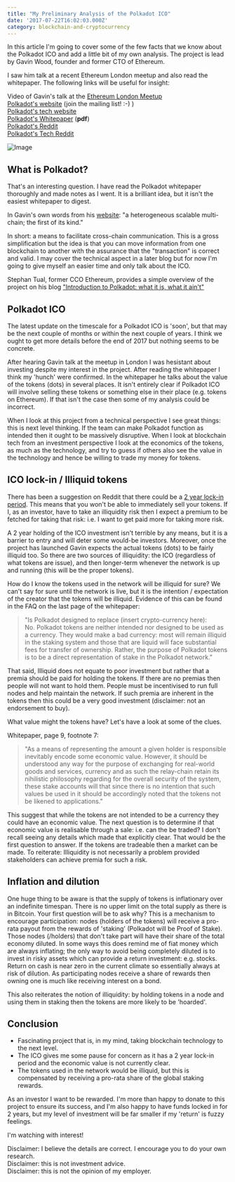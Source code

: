 ```yaml
---
title: "My Preliminary Analysis of the Polkadot ICO"
date: '2017-07-22T16:02:03.000Z'
category: blockchain-and-cryptocurrency
---
```

In this article I'm going to cover some of the few facts that we know about the Polkadot ICO and add a little bit of my own analysis. The project is lead by Gavin Wood, founder and former CTO of Ethereum.

I saw him talk at a recent Ethereum London meetup and also read the whitepaper. The following links will be useful for insight:

Video of Gavin's talk at the [Ethereum London Meetup](https://youtu.be/lIghiCmHz0U)  
[Polkadot's website](https://polkadot.network/) (join the mailing list! :-) )  
[Polkadot's tech website](https://polkadot.io/)  
[Polkadot's Whitepaper](https://github.com/polkadot-io/polkadotpaper/raw/master/PolkaDotPaper.pdf) (**pdf**)  
[Polkadot's Reddit](https://www.reddit.com/r/web3/)  
[Polkadot's Tech Reddit](https://www.reddit.com/r/polkadot_io/)

![Image](https://steemitimages.com/0x0/https://steemitimages.com/DQmYLoqyp77jY9qHwJNnpf8oYPL4Spayi1v8AiW2eSKPpj4/image.png)

What is Polkadot?
-----------------

That's an interesting question. I have read the Polkadot whitepaper thoroughly and made notes as I went. It is a brilliant idea, but it isn't the easiest whitepaper to digest.

In Gavin's own words from his [website](http://gavwood.com/): "a heterogeneous scalable multi-chain; the first of its kind."

In short: a means to facilitate cross-chain communication. This is a gross simplification but the idea is that you can move information from one blockchain to another with the assurance that the "transaction" is correct and valid. I may cover the technical aspect in a later blog but for now I'm going to give myself an easier time and only talk about the ICO.

Stephan Tual, former CCO Ethereum, provides a simple overview of the project on his blog ["Introduction to Polkadot: what it is, what it ain't"](https://blog.stephantual.com/web-three-revisited-part-two-introduction-to-polkadot-what-it-is-what-it-aint-657782051d34)

Polkadot ICO
------------

The latest update on the timescale for a Polkadot ICO is 'soon', but that may be the next couple of months or within the next couple of years. I think we ought to get more details before the end of 2017 but nothing seems to be concrete.

After hearing Gavin talk at the meetup in London I was hesistant about investing despite my interest in the project. After reading the whitepaper I think my 'hunch' were confirmed. In the whitepaper he talks about the value of the tokens (dots) in several places. It isn't entirely clear if Polkadot ICO will involve selling these tokens or something else in their place (e.g. tokens on Ethereum). If that isn't the case then some of my analysis could be incorrect.

When I look at this project from a technical perspective I see great things: this is next level thinking. If the team can make Polkadot function as intended then it ought to be massively disruptive. When I look at blockchain tech from an investment perspective I look at the economics of the tokens, as much as the technology, and try to guess if others also see the value in the technology and hence be willing to trade my money for tokens.

ICO lock-in / Illiquid tokens
-----------------------------

There has been a suggestion on Reddit that there could be a [2 year lock-in period](https://www.reddit.com/r/polkadot_io/comments/69lmmw/polkadot_considers_a_2year_lockup_period_on_crowd/). This means that you won't be able to immediately sell your tokens. If I, as an investor, have to take an illiquidity risk then I expect a premium to be fetched for taking that risk: i.e. I want to get paid more for taking more risk.

A 2 year holding of the ICO investment isn't terrible by any means, but it is a barrier to entry and will deter some would-be investors. Moreover, once the project has launched Gavin expects the actual tokens (dots) to be fairly illiquid too. So there are two sources of illiquidity: the ICO (regardless of what tokens are issue), and then longer-term whenever the network is up and running (this will be the proper tokens).

How do I know the tokens used in the network will be illiquid for sure? We can't say for sure until the network is live, but it is the intention / expectation of the creator that the tokens will be illiquid. Evidence of this can be found in the FAQ on the last page of the whitepaper:

> "Is Polkadot designed to replace (insert crypto-currency here):  
> No. Polkadot tokens are neither intended nor designed to be used as a currency. They would make a bad currency: most will remain illiquid in the staking system and those that are liquid will face substantial fees for transfer of ownership. Rather, the purpose of Polkadot tokens is to be a direct representation of stake in the Polkadot network."

That said, Illiquid does not equate to poor investment but rather that a premia should be paid for holding the tokens. If there are no premias then people will not want to hold them. People must be incentivised to run full nodes and help maintain the network. If such premia are inherent in the tokens then this could be a very good investment (disclaimer: not an endorsement to buy).

What value might the tokens have? Let's have a look at some of the clues.

Whitepaper, page 9, footnote 7:

> "As a means of representing the amount a given holder is responsible inevitably encode some economic value. However, it should be understood any way for the purpose of exchanging for real-world goods and services, currency and as such the relay-chain retain its nihilistic philosophy regarding for the overall security of the system, these stake accounts will that since there is no intention that such values be used in it should be accordingly noted that the tokens not be likened to applications."

This suggest that while the tokens are not intended to be a currency they could have an economic value. The next question is to determine if that economic value is realisable through a sale: i.e. can the be traded? I don't recall seeing any details which made that explicitly clear. That would be the first question to answer. If the tokens are tradeable then a market can be made. To reiterate: Illiquidity is not necessarily a problem provided stakeholders can achieve premia for such a risk.

Inflation and dilution
----------------------

One huge thing to be aware is that the supply of tokens is inflationary over an indefinite timespan. There is no upper limit on the total supply as there is in Bitcoin. Your first question will be to ask why? This is a mechanism to encourage participation: nodes (holders of the tokens) will receive a pro-rata payout from the rewards of 'staking' (Polkadot will be Proof of Stake). Those nodes (/holders) that don't take part will have their share of the total economy diluted. In some ways this does remind me of fiat money which are always inflating; the only way to avoid being completely diluted is to invest in risky assets which can provide a return investment: e.g. stocks. Return on cash is near zero in the current climate so essentially always at risk of dilution. As participating nodes receive a share of rewards then owning one is much like receiving interest on a bond.

This also reiterates the notion of illiquidity: by holding tokens in a node and using them in staking then the tokens are more likely to be 'hoarded'.

Conclusion
----------

*   Fascinating project that is, in my mind, taking blockchain technology to the next level.
*   The ICO gives me some pause for concern as it has a 2 year lock-in period and the economic value is not currently clear.
*   The tokens used in the network would be illiquid, but this is compensated by receiving a pro-rata share of the global staking rewards.

As an investor I want to be rewarded. I'm more than happy to donate to this project to ensure its success, and I'm also happy to have funds locked in for 2 years, but my level of investment will be far smaller if my 'return' is fuzzy feelings.

I'm watching with interest!

Disclaimer: I believe the details are correct. I encourage you to do your own research.  
Disclaimer: this is not investment advice.  
Disclaimer: this is not the opinion of my employer.
